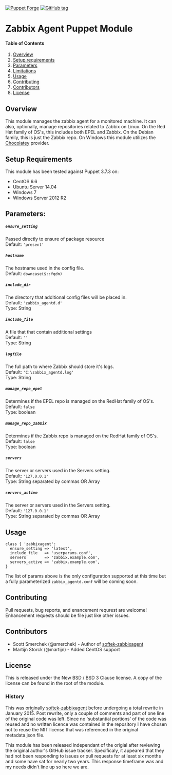 [![Puppet Forge][pf-img]][pf-link] [![GitHub tag][gh-tag-img]][gh-link]

# Zabbix Agent Puppet Module

#### Table of Contents

1. [Overview](#overview)
2. [Setup requirements](#setup-requirements)
3. [Parameters](#parameters)
4. [Limitations](#limitations)
5. [Usage](#usage)
6. [Contributing](#contributing)
7. [Contributors](#contributors)
8. [License](#license)

## Overview

This module manages the zabbix agent for a monitored machine. It can
also, optionally, manage repositories related to Zabbix on Linux. On the Red Hat
family of OS's, this includes both EPEL and Zabbix. On the Debian family,
this is just the Zabbix repo.  On Windows this module utilizes the
[Chocolatey](chocolatey.org) provider.

## Setup Requirements

This module has been tested against Puppet 3.7.3 on:
* CentOS 6.6
* Ubuntu Server 14.04
* Windows 7
* Windows Server 2012 R2


## Parameters:

##### `ensure_setting`  
Passed directly to ensure of package resource  
Default: `'present'`

##### `hostname`  
The hostname used in the config file.  
Default: `downcase($::fqdn)`

##### `include_dir`  
The directory that additional config files will be placed in.  
Default: `'zabbix_agentd.d'`  
Type: String

##### `include_file`  
A file that that contain additional settings  
Default: `''`  
Type: String

##### `logfile`  
The full path to where Zabbix should store it's logs.  
Default: `'C:\zabbix_agentd.log'`  
Type: String

##### `manage_repo_epel`  
Determines if the EPEL repo is managed on the RedHat family of OS's.  
Default: `false`  
Type: boolean

##### `manage_repo_zabbix`  
Determines if the Zabbix repo is managed on the RedHat family of OS's.  
Default: `false`  
Type: boolean

##### `servers`  
The server or servers used in the Servers setting.  
Default: `'127.0.0.1'`  
Type: String separated by commas OR Array

##### `servers_active`  
The server or servers used in the Servers setting.  
Default: `'127.0.0.1'`  
Type: String separated by commas OR Array


## Usage

```puppet
class { 'zabbixagent':
  ensure_setting => 'latest',
  include_file   => 'userparams.conf',
  servers        => 'zabbix.example.com',
  servers_active => 'zabbix.example.com',
}
```

The list of params above is the only configuration supported at this time but a
fully parameterized `zabbix_agentd.conf` will be coming soon.

## Contributing

Pull requests, bug reports, and enancement requrest are welcome! Enhancement
requests should be file just like other issues.

## Contributors

* Scott Smerchek (@smerchek) - Author of [softek-zabbixagent][pf-softek-zabbixagent]
* Martijn Storck (@martijn)  - Added CentOS support

## License

This is released under the New BSD / BSD 3 Clause license. A copy of the license
can be found in the root of the module.

### History

This was originally [softek-zabbixagent][pf-softek-zabbixagent] before undergoing
a total rewrite in January 2015. Post rewrite, only a couple of comments and part of
one line of the original code was left. Since no 'substantial portions' of the code
was reused and no written licence was contained in the repository I have chosen not
to reuse the MIT license that was referenced in the original metadata.json file.

This module has been released independant of the origial after reviewing the original
author's GitHub issue tracker. Specificaly, it appeared that they had not been
responding to issues or pull requests for at least six months and some have sat for
nearly two years. This response timeframe was and my needs didn't line up so here we
are.

[gh-tag-img]: https://img.shields.io/github/tag/genebean/genebean-zabbixagent.svg
[gh-link]: https://github.com/genebean/genebean-zabbixagent
[pf-img]: https://img.shields.io/puppetforge/v/genebean/zabbixagent.svg
[pf-link]: https://forge.puppetlabs.com/genebean/zabbixagent
[pf-softek-zabbixagent]: https://forge.puppetlabs.com/softek/zabbixagent
